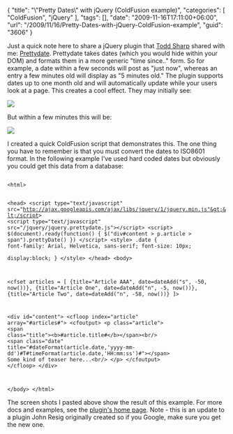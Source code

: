 {
	"title": "\\\"Pretty Dates\\\" with jQuery (ColdFusion example)",
	"categories": [
		"ColdFusion",
		"jQuery"
	],
	"tags": [],
	"date": "2009-11-16T17:11:00+06:00",
	"url": "/2009/11/16/Pretty-Dates-with-jQuery-ColdFusion-example",
	"guid": "3606"
}

Just a quick note here to share a jQuery plugin that <a href="http://www.cfsilence.com/">Todd Sharp</a> shared with me: <a href="http://bassistance.de/jquery-plugins/jquery-plugin-prettydate/">Prettydate</a>. Prettydate takes dates (which you would hide within your DOM) and formats them in a more generic "time since.." form. So for example, a date within a few seconds will post as "just now", whereas an entry a few minutes old will display as "5 minutes old." The plugin supports dates up to one month old and will automatically update while your users look at a page. This creates a cool effect. They may initially see:
<p>
<img src="http://static.raymondcamden.com/images/pd1.png" />
<p>
But within a few minutes this will be:
<p>
<img src="http://static.raymondcamden.com/images/cfjedi/pd2.png" />
<p>
I created a quick ColdFusion script that demonstrates this. The one thing you have to remember is that you must convert the dates to ISO8601 format. In the following example I've used hard coded dates but obviously you could get this data from a database:
<p>
<code>
&lt;html&gt;

&lt;head&gt;
&lt;script type="text/javascript" src="http://ajax.googleapis.com/ajax/libs/jquery/1/jquery.min.js"&gt;&lt;/script&gt;
&lt;script type="text/javascript" src="/jquery/jquery.prettydate.js"&gt;&lt;/script&gt;
&lt;script&gt;
$(document).ready(function() {
	$("div#content &gt; p.article &gt; span").prettyDate()
})
&lt;/script&gt;
&lt;style&gt;
.date {
	font-family: Arial, Helvetica, sans-serif;
	font-size: 10px;	
	display:block;
}
&lt;/style&gt;
&lt;/head&gt;
&lt;body&gt;

&lt;cfset articles = [
	{title="Article AAA", date=dateAdd("s", -50, now())},
	{title="Article One", date=dateAdd("n", -5, now())},
	{title="Article Two", date=dateAdd("n", -58, now())}
	]&gt;
	
	
&lt;div id="content"&gt;
	&lt;cfloop index="article" array="#articles#"&gt;
		&lt;cfoutput&gt;
		&lt;p class="article"&gt;
			&lt;span class="title"&gt;&lt;b&gt;#article.title#&lt;/b&gt;&lt;/span&gt;&lt;br/&gt;
			&lt;span class="date" title="#dateFormat(article.date,'yyyy-mm-dd')#T#timeFormat(article.date,'HH:mm:ss')#"&gt;&lt;/span&gt;
			Some kind of teaser here...&lt;br/&gt;
		&lt;/p&gt;
		&lt;/cfoutput&gt;
	&lt;/cfloop&gt;
&lt;/div&gt;

&lt;/body&gt;
&lt;/html&gt;
</code>
<p>
The screen shots I pasted above show the result of this example. For more docs and examples, see the <a href="http://bassistance.de/jquery-plugins/jquery-plugin-prettydate/">plugin's home page</a>. Note - this is an update to a plugin John Resig originally created so if you Google, make sure you get the new one.